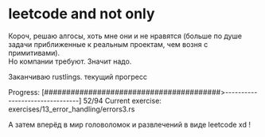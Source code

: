 # leetcode and not only

Короч, решаю алгосы, хоть мне они и не нравятся 
(больше по душе задачи приближенные к реальным проектам, чем возня с примитивами).  
Но компании требуют. Значит надо.

Заканчиваю rustlings. текущий прогресс 

Progress: [########################################>--------------------------------]  52/94
Current exercise: exercises/13_error_handling/errors3.rs

А затем вперёд в мир головоломок и развлечений в виде leetcode xd !